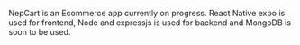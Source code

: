 NepCart is an Ecommerce app currently on progress. React Native expo is used for frontend, Node and expressjs is used for backend and MongoDB is soon to be used. 
